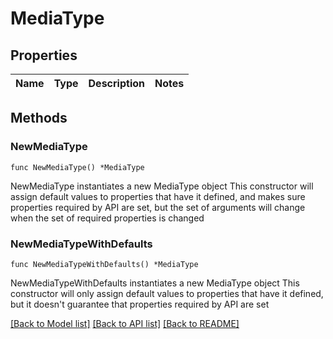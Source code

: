 # MediaType

## Properties

Name | Type | Description | Notes
------------ | ------------- | ------------- | -------------

## Methods

### NewMediaType

`func NewMediaType() *MediaType`

NewMediaType instantiates a new MediaType object
This constructor will assign default values to properties that have it defined,
and makes sure properties required by API are set, but the set of arguments
will change when the set of required properties is changed

### NewMediaTypeWithDefaults

`func NewMediaTypeWithDefaults() *MediaType`

NewMediaTypeWithDefaults instantiates a new MediaType object
This constructor will only assign default values to properties that have it defined,
but it doesn't guarantee that properties required by API are set


[[Back to Model list]](../README.md#documentation-for-models) [[Back to API list]](../README.md#documentation-for-api-endpoints) [[Back to README]](../README.md)


